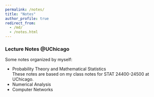 ```yaml
---
permalink: /notes/
title: "Notes"
author_profile: true
redirect_from: 
  - /md/
  - /notes.html
---
```


### Lecture Notes @UChicago
Some notes organized by myself:
* Probability Theory and Mathematical Statistics<br />
  These notes are based on my class notes for STAT 24400-24500 at UChicago.
* Numerical Analysis
* Computer Networks
